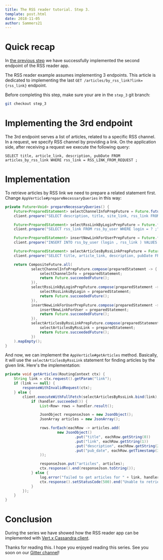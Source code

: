 ```yaml
---
title: The RSS reader tutorial. Step 3.
template: post.html
date: 2018-11-05
author: Sammers21
--- 
```


# Quick recap

In [the previous step](https://vertx.io/blog/the-rss-reader-tutorial-step-2/) we have successfully implemented the second endpoint 
of the RSS reader app.

The RSS reader example assumes implementing 3 endpoints. This article is dedicated to implementing the last `GET /articles/by_rss_link?link={rss_link}` endpoint.

Before completing this step, make sure your are in the `step_3` git branch:
```bash
git checkout step_3
```

# Implementing the 3rd endpoint

The 3rd endpoint serves a list of articles, related to a specific RSS channel. In a request, we specify RSS channel by providing a link. On the application side, after receiving a request we execute the following query:

```text
SELECT title, article_link, description, pubDate FROM articles_by_rss_link WHERE rss_link = RSS_LINK_FROM_REQUEST ;
```

# Implementation

To retrieve articles by RSS link we need to prepare a related statement first. Change `AppVerticle#prepareNecessaryQueries` in this way:

```java
private Future<Void> prepareNecessaryQueries() {
    Future<PreparedStatement> selectChannelInfoPrepFuture = Future.future();
    client.prepare("SELECT description, title, site_link, rss_link FROM channel_info_by_rss_link WHERE rss_link = ? ;", selectChannelInfoPrepFuture);

    Future<PreparedStatement> selectRssLinkByLoginPrepFuture = Future.future();
    client.prepare("SELECT rss_link FROM rss_by_user WHERE login = ? ;", selectRssLinkByLoginPrepFuture);

    Future<PreparedStatement> insertNewLinkForUserPrepFuture = Future.future();
    client.prepare("INSERT INTO rss_by_user (login , rss_link ) VALUES ( ?, ?);", insertNewLinkForUserPrepFuture);

    Future<PreparedStatement> selectArticlesByRssLinkPrepFuture = Future.future();
    client.prepare("SELECT title, article_link, description, pubDate FROM articles_by_rss_link WHERE rss_link = ? ;", selectArticlesByRssLinkPrepFuture);

    return CompositeFuture.all(
            selectChannelInfoPrepFuture.compose(preparedStatement -> {
                selectChannelInfo = preparedStatement;
                return Future.succeededFuture();
            }),
            selectRssLinkByLoginPrepFuture.compose(preparedStatement -> {
                selectRssLinksByLogin = preparedStatement;
                return Future.succeededFuture();
            }),
            insertNewLinkForUserPrepFuture.compose(preparedStatement -> {
                insertNewLinkForUser = preparedStatement;
                return Future.succeededFuture();
            }),
            selectArticlesByRssLinkPrepFuture.compose(preparedStatement -> {
                selectArticlesByRssLink = preparedStatement;
                return Future.succeededFuture();
            })
    ).mapEmpty();
}
``` 

And now, we can implement the `AppVerticle#getArticles` method. Basically, it will use the `selectArticlesByRssLink` statement for finding articles by the given link. Here's the implementation:

```java
private void getArticles(RoutingContext ctx) {
    String link = ctx.request().getParam("link");
    if (link == null) {
        responseWithInvalidRequest(ctx);
    } else {
        client.executeWithFullFetch(selectArticlesByRssLink.bind(link), handler -> {
            if (handler.succeeded()) {
                List<Row> rows = handler.result();

                JsonObject responseJson = new JsonObject();
                JsonArray articles = new JsonArray();

                rows.forEach(eachRow -> articles.add(
                        new JsonObject()
                                .put("title", eachRow.getString(0))
                                .put("link", eachRow.getString(1))
                                .put("description", eachRow.getString(2))
                                .put("pub_date", eachRow.getTimestamp(3).getTime())
                ));

                responseJson.put("articles", articles);
                ctx.response().end(responseJson.toString());
            } else {
                log.error("failed to get articles for " + link, handler.cause());
                ctx.response().setStatusCode(500).end("Unable to retrieve the info from C*");
            }
        });
    }
}
```

# Conclusion

During the series we have showed how the RSS reader app can be implemented with [Vert.x Cassandra client](https://github.com/vert-x3/vertx-cassandra-client).

Thanks for reading this. I hope you enjoyed reading this series. See you soon on our [Gitter channel](https://gitter.im/eclipse-vertx/vertx-users)!